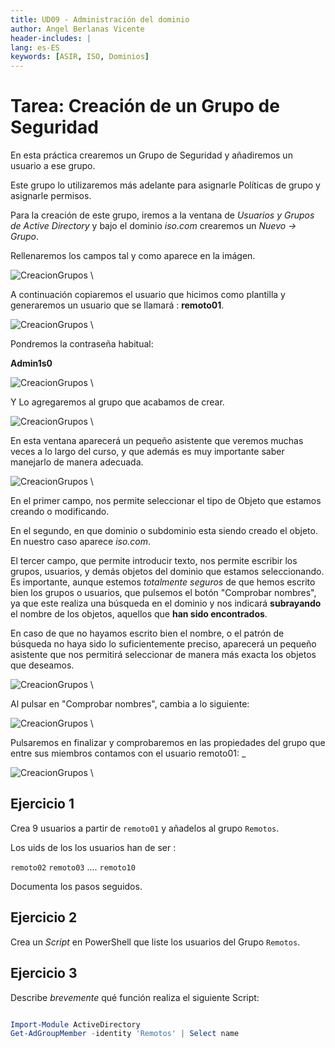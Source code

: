 ```yaml
---
title: UD09 - Administración del dominio
author: Angel Berlanas Vicente
header-includes: |
lang: es-ES
keywords: [ASIR, ISO, Dominios]
---
```


# Tarea: Creación de un Grupo de Seguridad

En esta práctica crearemos un Grupo de Seguridad y añadiremos un usuario a ese grupo.

Este grupo lo utilizaremos más adelante para asignarle Políticas de grupo y asignarle permisos.

Para la creación de este grupo, iremos a la ventana de _Usuarios y Grupos de Active Directory_ y bajo el dominio _iso.com_ crearemos un _Nuevo -> Grupo_.

Rellenaremos los campos tal y como aparece en la imágen.

![CreacionGrupos](CreacionGrupos/GruposSeguridad_02.png)
\

A continuación copiaremos el usuario que hicimos como plantilla y generaremos un usuario que se llamará : **remoto01**.

![CreacionGrupos](CreacionGrupos/GruposSeguridad_03.png)
\

Pondremos la contraseña habitual:

**Admin1s0**

![CreacionGrupos](CreacionGrupos/GruposSeguridad_04.png)
\

Y Lo agregaremos al grupo que acabamos de crear.

![CreacionGrupos](CreacionGrupos/GruposSeguridad_05.png)
\

En esta ventana aparecerá un pequeño asistente que veremos muchas veces a lo largo del curso, y que además es muy importante saber manejarlo de manera adecuada.

![CreacionGrupos](CreacionGrupos/GruposSeguridad_06.png)
\

En el primer campo, nos permite seleccionar el tipo de Objeto que estamos creando o modificando.

En el segundo, en que dominio o subdominio esta siendo creado el objeto. En nuestro caso aparece _iso.com_.

El tercer campo, que permite introducir texto, nos permite escribir los grupos, usuarios, y demás objetos del dominio que estamos seleccionando. Es importante, aunque estemos _totalmente seguros_ de que hemos escrito bien los grupos o usuarios, que pulsemos el botón "Comprobar nombres", ya que este realiza una búsqueda en el dominio y nos indicará **subrayando** el nombre de los objetos, aquellos que **han sido encontrados**.

En caso de que no hayamos escrito bien el nombre, o el patrón de búsqueda no haya sido lo suficientemente preciso, aparecerá un pequeño asistente que nos permitirá seleccionar de manera más exacta los objetos que deseamos.

![CreacionGrupos](CreacionGrupos/GruposSeguridad_07.png)
\

Al pulsar en "Comprobar nombres", cambia a lo siguiente:

![CreacionGrupos](CreacionGrupos/GruposSeguridad_08.png)
\

Pulsaremos en finalizar y comprobaremos en las propiedades del grupo que entre sus miembros contamos con el usuario remoto01: _

![CreacionGrupos](CreacionGrupos/GruposSeguridad_09.png)
\

## Ejercicio 1 

Crea 9 usuarios a partir de `remoto01` y añadelos al grupo `Remotos`.

Los uids de los los usuarios han de ser :

`remoto02`
`remoto03`
....
`remoto10`

Documenta los pasos seguidos.

## Ejercicio 2

Crea un *Script* en PowerShell que liste los usuarios del Grupo `Remotos`.

## Ejercicio 3

Describe _brevemente_ qué función realiza el siguiente Script:

```PowerShell

Import-Module ActiveDirectory
Get-AdGroupMember -identity 'Remotos' | Select name

```
